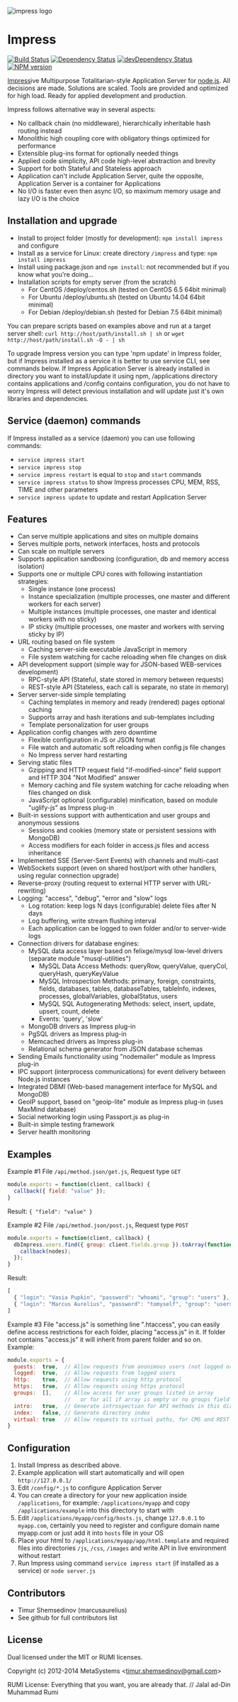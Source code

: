 ![impress logo](http://habrastorage.org/storage3/ca7/287/cd2/ca7287cd25f773d75e59a266698258a0.png)

# Impress

[![Build Status](https://travis-ci.org/tshemsedinov/impress.svg?branch=master)](https://travis-ci.org/tshemsedinov/impress)
[![Dependency Status](https://david-dm.org/tshemsedinov/impress.svg)](https://david-dm.org/tshemsedinov/impress)
[![devDependency Status](https://david-dm.org/tshemsedinov/impress/dev-status.svg)](https://david-dm.org/tshemsedinov/impress#info=devDependencies)
[![NPM version](https://badge.fury.io/js/impress.svg)](http://badge.fury.io/js/impress)

[Impress](https://github.com/tshemsedinov/impress)ive Multipurpose Totalitarian-style Application Server for [node.js](http://nodejs.org). All decisions are made. Solutions are scaled. Tools are provided and optimized for high load. Ready for applied development and production.

Impress follows alternative way in several aspects:
  - No callback chain (no middleware), hierarchically inheritable hash routing instead
  - Monolithic high coupling core with obligatory things optimized for performance
  - Extensible plug-ins format for optionally needed things
  - Applied code simplicity, API code high-level abstraction and brevity
  - Support for both Stateful and Stateless approach
  - Application can't include Application Server, quite the opposite, Application Server is a container for Applications
  - No I/O is faster even then async I/O, so maximum memory usage and lazy I/O is the choice

## Installation and upgrade

  - Install to project folder (mostly for development): `npm install impress` and configure
  - Install as a service for Linux: create directory `/impress` and type: `npm install impress`
  - Install using package.json and `npm install`: not recommended but if you know what you're doing...
  - Installation scripts for empty server (from the scratch)
    - For CentOS /deploy/centos.sh (tested on CentOS 6.5 64bit minimal)
    - For Ubuntu /deploy/ubuntu.sh (tested on Ubuntu 14.04 64bit minimal)
    - For Debian /deploy/debian.sh (tested for Debian 7.5 64bit minimal)
  
You can prepare scripts based on examples above and run at a target server shell:
`curl http://host/path/install.sh | sh` or `wget http://host/path/install.sh -O - | sh`

To upgrade Impress version you can type 'npm update' in Impress folder, but if Impress installed as a service it is better to use service CLI, see commands below.
If Impress Application Server is already installed in directory you want to install/update it using npm, /applications directory contains applications and /config contains configuration, you do not have to worry Impress will detect previous installation and will update just it's own libraries and dependencies.

## Service (daemon) commands

If Impress installed as a service (daemon) you can use following commands:
  - `service impress start`
  - `service impress stop`
  - `service impress restart` is equal to `stop` and `start` commands
  - `service impress status` to show Impress processes CPU, MEM, RSS, TIME and other parameters
  - `service impress update` to update and restart Application Server

## Features

  - Can serve multiple applications and sites on multiple domains
  - Serves multiple ports, network interfaces, hosts and protocols
  - Can scale on multiple servers
  - Supports application sandboxing (configuration, db and memory access isolation)
  - Supports one or multiple CPU cores with following instantiation strategies:
    - Single instance (one process)
    - Instance specialization (multiple processes, one master and different workers for each server)
    - Multiple instances (multiple processes, one master and identical workers with no sticky)
    - IP sticky (multiple processes, one master and workers with serving sticky by IP)
  - URL routing based on file system
    - Caching server-side executable JavaScript in memory
    - File system watching for cache reloading when file changes on disk
  - API development support (simple way for JSON-based WEB-services development)
    - RPC-style API (Stateful, state stored in memory between requests)
    - REST-style API (Stateless, each call is separate, no state in memory)
  - Server server-side simple templating
    - Caching templates in memory and ready (rendered) pages optional caching
    - Supports array and hash iterations and sub-templates including
    - Template personalization for user groups
  - Application config changes with zero downtime
    - Flexible configuration in JS or JSON format
    - File watch and automatic soft reloading when config.js file changes
    - No Impress server hard restarting
  - Serving static files
    - Gzipping and HTTP request field "if-modified-since" field support and HTTP 304 "Not Modified" answer
    - Memory caching and file system watching for cache reloading when files changed on disk
    - JavaScript optional (configurable) minification, based on module "uglify-js" as Impress plug-in
  - Built-in sessions support with authentication and user groups and anonymous sessions
    - Sessions and cookies (memory state or persistent sessions with MongoDB)
    - Access modifiers for each folder in access.js files and access inheritance
  - Implemented SSE (Server-Sent Events) with channels and multi-cast
  - WebSockets support (even on shared host/port with other handlers, using regular connection upgrade)
  - Reverse-proxy (routing request to external HTTP server with URL-rewriting)
  - Logging: "access", "debug", "error and "slow" logs
    - Log rotation: keep logs N days (configurable) delete files after N days
    - Log buffering, write stream flushing interval
    - Each application can be logged to own folder and/or to server-wide logs
  - Connection drivers for database engines:
    - MySQL data access layer based on felixge/mysql low-level drivers (separate module "musql-utilities")
      - MySQL Data Access Methods: queryRow, queryValue, queryCol, queryHash, queryKeyValue
      - MySQL Introspection Methods: primary, foreign, constraints, fields, databases, tables, databaseTables, tableInfo, indexes, processes, globalVariables, globalStatus, users
      - MySQL SQL Autogenerating Methods: select, insert, update, upsert, count, delete
      - Events: 'query', 'slow'
    - MongoDB drivers as Impress plug-in
    - PgSQL drivers as Impress plug-in
    - Memcached drivers as Impress plug-in
    - Relational schema generator from JSON database schemas
  - Sending Emails functionality using "nodemailer" module as Impress plug-in
  - IPC support (interprocess communications) for event delivery between Node.js instances
  - Integrated DBMI (Web-based management interface for MySQL and MongoDB)
  - GeoIP support, based on "geoip-lite" module as Impress plug-in (uses MaxMind database)
  - Social networking login using Passport.js as plug-in
  - Built-in simple testing framework
  - Server health monitoring

## Examples

Example #1
File `/api/method.json/get.js`, Request type `GET`
```javascript
module.exports = function(client, callback) {
  callback({ field: "value" });
}
```
Result: `{ "field": "value" }`

Example #2
File `/api/method.json/post.js`, Request type `POST`
```javascript
module.exports = function(client, callback) {
  dbImpress.users.find({ group: client.fields.group }).toArray(function(err, nodes) {
    callback(nodes);
  });
}
```
Result:
```javascript
[
  { "login": "Vasia Pupkin", "password": "whoami", "group": "users" },
  { "login": "Marcus Aurelius", "password": "tomyself", "group": "users" }
]
```

Example #3
File "access.js" is something line ".htaccess", you can easily define access restrictions for each folder, placing "access.js" in it.
If folder not contains "access.js" it will inherit from parent folder and so on. Example:
```javascript
module.exports = {
  guests:  true,  // Allow requests from anonimous users (not logged or no session)
  logged:  true,  // Allow requests from logged users
  http:    true,  // Allow requests using http protocol
  https:   true,  // Allow requests using https protocol
  groups:  [],    // Allow access for user groups listed in array
                  //   or for all if array is empty or no groups field specified
  intro:   true,  // Generate introspection for API methods in this directory
  index:   false, // Generate directory index
  virtual: true   // Allow requests to virtual paths, for CMS and REST URLs, etc.
}
```

## Configuration

1. Install Impress as described above.
2. Example application will start automatically and will open `http://127.0.0.1/`
3. Edit `/config/*.js` to configure Application Server
4. You can create a directory for your new application inside `/applications`, for example: `/applications/myapp` and copy `/applications/example` into this directory to start with
5. Edit `/applications/myapp/config/hosts.js`, change `127.0.0.1` to `myapp.com`, certainly you need to register and configure domain name myapp.com or just add it into `hosts` file in your OS
6. Place your html to `/applications/myapp/app/html.template` and required files into directories `/js`, `/css`, `/images` and write API in live environment without restart
7. Run Impress using command `service impress start` (if installed as a service) or `node server.js`

## Contributors

  - Timur Shemsedinov (marcusaurelius)
  - See github for full contributors list

## License

Dual licensed under the MIT or RUMI licenses.

Copyright (c) 2012-2014 MetaSystems &lt;timur.shemsedinov@gmail.com&gt;

RUMI License: Everything that you want, you are already that.
// Jalal ad-Din Muhammad Rumi
